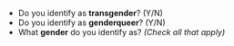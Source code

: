 - Do you identify as **transgender**? (Y/N)
- Do you identify as **genderqueer**? (Y/N)
- What **gender** do you identify as? *(Check all that apply)*
